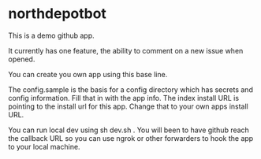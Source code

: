 # northdepotbot

This is a demo github app.

It currently has one feature, the ability to comment on a new issue when opened.

You can create you own app using this base line.

The config.sample is the basis for a config directory which has secrets and config information. Fill that in with the app info.
The index install URL is pointing to the install  url for this app. Change that to your own apps install URL.

You can run local dev using sh dev.sh .
You will been to have github reach the callback URL so you can use ngrok or other forwarders to hook the app to your local machine. 
